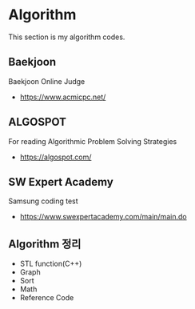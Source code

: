  Algorithm
===================
This section is my algorithm codes.

## Baekjoon
Baekjoon Online Judge 
- <https://www.acmicpc.net/>

## ALGOSPOT
For reading Algorithmic Problem Solving Strategies
- <https://algospot.com/>

## SW Expert Academy
Samsung coding test
- <https://www.swexpertacademy.com/main/main.do>

## Algorithm 정리
- STL function(C++)
- Graph
- Sort
- Math
- Reference Code
